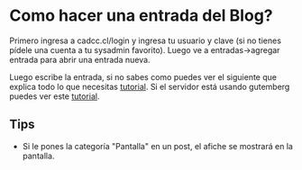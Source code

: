 # Como hacer una entrada del Blog?

Primero ingresa a cadcc.cl/login y ingresa tu usuario y clave (si no tienes pídele una cuenta a tu sysadmin favorito).
Luego ve a entradas->agregar entrada para abrir una entrada nueva.

Luego escribe la entrada, si no sabes como puedes ver el siguiente que explica todo lo que necesitas [tutorial](https://www.youtube.com/watch?v=smQ6PEtkexs).
Si el servidor está usando gutemberg puedes ver este [tutorial](https://www.youtube.com/watch?v=uzxfBbkmDmM).

## Tips

* Si le pones la categoría "Pantalla" en un post, el afiche se mostrará en la pantalla.